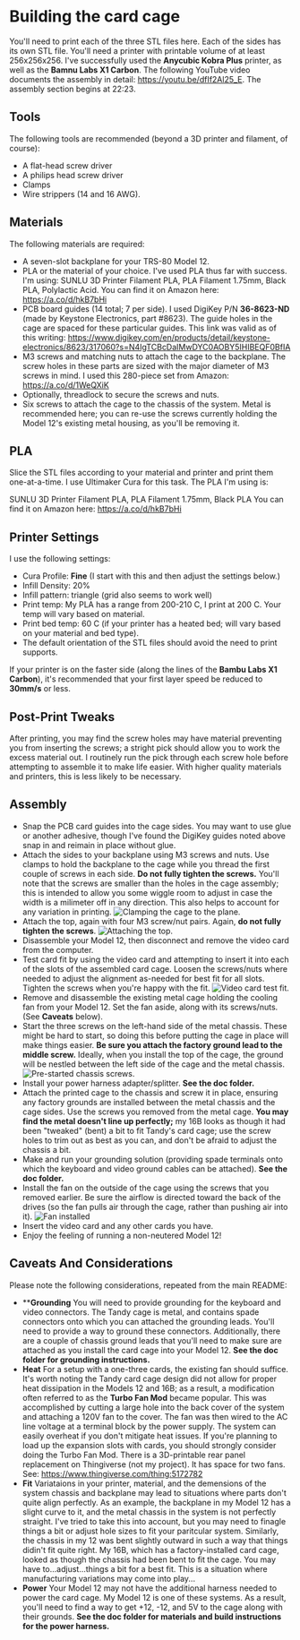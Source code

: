 # Building the card cage

You'll need to print each of the three STL files here.  Each of the sides has its own STL file.  You'll need a printer with printable volume of at least 256x256x256.  I've successfully used the **Anycubic Kobra Plus** printer, as well as the **Bamnu Labs X1 Carbon**.  The following YouTube video documents the assembly in detail: https://youtu.be/dfIf2Al25_E.  The assembly section begins at 22:23.

## Tools
The following tools are recommended (beyond a 3D printer and filament, of course):

* A flat-head screw driver
* A philips head screw driver
* Clamps
* Wire strippers (14 and 16 AWG).

## Materials
The following materials are required:

* A seven-slot backplane for your TRS-80 Model 12.
* PLA or the material of your choice.  I've used PLA thus far with success.  I'm using: SUNLU 3D Printer Filament PLA, PLA Filament 1.75mm, Black PLA, Polylactic Acid.  You can find it on Amazon here: https://a.co/d/hkB7bHi
* PCB board guides (14 total; 7 per side).  I used DigiKey P/N **36-8623-ND** (made by Keystone Electronics, part #8623).  The guide holes in the cage are spaced for these particular guides.  This link was valid as of this writing: https://www.digikey.com/en/products/detail/keystone-electronics/8623/317060?s=N4IgTCBcDaIMwDYC0AOBY5IHIBEQF0BfIA
* M3 screws and matching nuts to attach the cage to the backplane.  The screw holes in these parts are sized with the major diameter of M3 screws in mind.  I used this 280-piece set from Amazon: https://a.co/d/1WeQXiK
* Optionally, threadlock to secure the screws and nuts.
* Six screws to attach the cage to the chassis of the system.  Metal is recommended here; you can re-use the screws currently holding the Model 12's existing metal housing, as you'll be removing it.

## PLA
Slice the STL files according to your material and printer and print them one-at-a-time.  I use Ultimaker Cura for this task.  The PLA I'm using is:

SUNLU 3D Printer Filament PLA, PLA Filament 1.75mm, Black PLA
You can find it on Amazon here: https://a.co/d/hkB7bHi

## Printer Settings
I use the following settings:

* Cura Profile: **Fine** (I start with this and then adjust the settings below.)
* Infill Density: 20%
* Infill pattern: triangle (grid also seems to work well)
* Print temp: My PLA has a range from 200-210 C, I print at 200 C.  Your temp will vary based on material.
* Print bed temp: 60 C (if your printer has a heated bed; will vary based on your material and bed type).
* The default orientation of the STL files should avoid the need to print supports.

If your printer is on the faster side (along the lines of the **Bambu Labs X1 Carbon**), it's recommended that your first layer speed be reduced to **30mm/s** or less.

## Post-Print Tweaks
After printing, you may find the screw holes may have material preventing you from inserting the screws; a stright pick should allow you to work the excess material out.  I routinely run the pick through each screw hole before attempting to assemble it to make life easier.  With higher quality materials and printers, this is less likely to be necessary.

## Assembly

* Snap the PCB card guides into the cage sides.  You may want to use glue or another adhesive, though I've found the DigiKey guides noted above snap in and reimain in place without glue.
* Attach the sides to your backplane using M3 screws and nuts.  Use clamps to hold the backplane to the cage while you thread the first couple of screws in each side.  **Do not fully tighten the screws.**  You'll note that the screws are smaller than the holes in the cage assembly; this is intended to allow you some wiggle room to adjust in case the width is a milimeter off in any direction.  This also helps to account for any variation in printing. ![Clamping the cage to the plane.](cageclamp.png)
* Attach the top, again with four M3 screw/nut pairs.  Again, **do not fully tighten the screws**.  ![Attaching the top.](topinst.png)
* Disassemble your Model 12, then disconnect and remove the video card from the computer.
* Test card fit by using the video card and attempting to insert it into each of the slots of the assembled card cage.  Loosen the screws/nuts where needed to adjust the alignment as-needed for best fit for all slots.  Tighten the screws when you're happy with the fit.   ![Video card test fit.](cardfit.png)
* Remove and disassemble the existing metal cage holding the cooling fan from your Model 12.  Set the fan aside, along with its screws/nuts.  (See **Caveats** below). 
* Start the three screws on the left-hand side of the metal chassis.  These might be hard to start, so doing this before putting the cage in place will make things easier.  **Be sure you attach the factory ground lead to the middle screw.**  Ideally, when you install the top of the cage, the ground will be nestled between the left side of the cage and the metal chassis.  ![Pre-started chassis screws.](leftscrews.png)
* Install your power harness adapter/splitter.  **See the doc folder.**
* Attach the printed cage to the chassis and screw it in place, ensuring any factory grounds are installed between the metal chassis and the cage sides.  Use the screws you removed from the metal cage.  **You may find the metal doesn't line up perfectly;** my 16B looks as though it had been "tweaked" (bent) a bit to fit Tandy's card cage; use the screw holes to trim out as best as you can, and don't be afraid to adjust the chassis a bit.
* Make and run your grounding solution (providing spade terminals onto which the keyboard and video ground cables can be attached).  **See the doc folder.**
* Install the fan on the outside of the cage using the screws that you removed earlier.  Be sure the airflow is directed toward the back of the drives (so the fan pulls air through the cage, rather than pushing air into it).  ![Fan installed](fan.png)
* Insert the video card and any other cards you have.
* Enjoy the feeling of running a non-neutered Model 12!

## Caveats And Considerations

Please note the following considerations, repeated from the main README:

* ****Grounding** You will need to provide grounding for the keyboard and video connectors.  The Tandy cage is metal, and contains spade connectors onto which you can attached the grounding leads.  You'll need to provide a way to ground these connectors.  Additionally, there are a couple of chassis ground leads that you'll need to make sure are attached as you install the card cage into your Model 12.  **See the doc folder for grounding instructions.**
* **Heat** For a setup with a one-three cards, the existing fan should suffice.  It's worth noting the Tandy card cage design did not allow for proper heat dissipation in the Models 12 and 16B; as a result, a modification often referred to as the **Turbo Fan Mod** became popular.  This was accomplished by cutting a large hole into the back cover of the system and attaching a 120V fan to the cover.  The fan was then wired to the AC line voltage at a terminal block by the power supply.  The system can easily overheat if you don't mitigate heat issues.  If you're planning to load up the expansion slots with cards, you should strongly consider doing the Turbo Fan Mod.  There is a 3D-printable rear panel replacement on Thingiverse (not my project).  It has space for two fans.  See: https://www.thingiverse.com/thing:5172782
* **Fit** Variataions in your printer, material, and the demensions of the system chassis and backplane may lead to situations where parts don't quite align perfectly.  As an example, the backplane in my Model 12 has a slight curve to it, and the metal chassis in the system is not perfectly straight.  I've tried to take this into account, but you may need to finagle things a bit or adjust hole sizes to fit your paritcular system.  Similarly, the chassis in my 12 was bent slightly outward in such a way that things didin't fit quite right.  My 16B, which has a factory-installed card cage, looked as though the chassis had been bent to fit the cage.  You may have to...adjust...things a bit for a best fit.  This is a situation where manufacturing variations may come into play...
* **Power** Your Model 12 may not have the additional harness needed to power the card cage.  My Model 12 is one of these systems.  As a result, you'll need to find a way to get +12, -12, and 5V to the cage along with their grounds.  **See the doc folder for materials and build instructions for the power harness.**